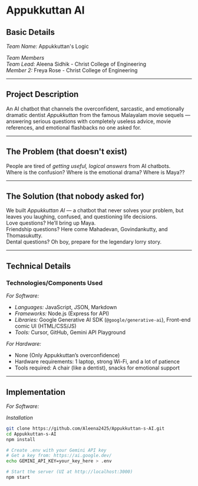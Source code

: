 # Appukkuttan AI

## Basic Details

*Team Name:* Appukkuttan's Logic

*Team Members*  
*Team Lead:* Aleena Sidhik - Christ College of Engineering  
*Member 2:* Freya Rose - Christ College of Engineering 

---

## Project Description
An AI chatbot that channels the overconfident, sarcastic, and emotionally dramatic dentist *Appukkuttan* from the famous Malayalam movie sequels — answering serious questions with completely useless advice, movie references, and emotional flashbacks no one asked for.  

---

## The Problem (that doesn't exist)
People are tired of *getting useful, logical answers* from AI chatbots.  
Where is the confusion? Where is the emotional drama? Where is Maya??  

---

## The Solution (that nobody asked for)
We built *Appukkuttan AI* — a chatbot that never solves your problem, but leaves you laughing, confused, and questioning life decisions.  
Love questions? He’ll bring up Maya.  
Friendship questions? Here come Mahadevan, Govindankutty, and Thomasukutty.  
Dental questions? Oh boy, prepare for the legendary lorry story.

---

## Technical Details

### Technologies/Components Used

*For Software:*
- *Languages:* JavaScript, JSON, Markdown  
- *Frameworks:* Node.js (Express for API)  
- *Libraries:* Google Generative AI SDK (`@google/generative-ai`), Front-end comic UI (HTML/CSS/JS)  
- *Tools:* Cursor, GitHub, Gemini API Playground  

*For Hardware:*
- None (Only Appukkuttan’s overconfidence)  
- Hardware requirements: 1 laptop, strong Wi-Fi, and a lot of patience  
- Tools required: A chair (like a dentist), snacks for emotional support  

---

## Implementation

*For Software:*

*Installation*
```bash
git clone https://github.com/Aleena2425/Appukkuttan-s-AI.git
cd Appukkuttan-s-AI
npm install

# Create .env with your Gemini API key
# Get a key from: https://ai.google.dev/
echo GEMINI_API_KEY=your_key_here > .env

# Start the server (UI at http://localhost:3000)
npm start
```
